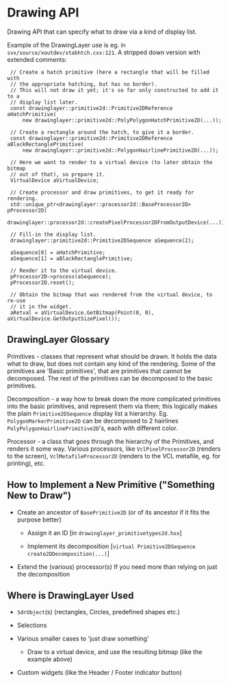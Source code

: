 # Drawing API

Drawing API that can specify what to draw via a kind of display list.

Example of the DrawingLayer use is eg. in `svx/source/xoutdev/xtabhtch.cxx:121`.
A stripped down version with extended comments:

     // Create a hatch primitive (here a rectangle that will be filled with
     // the appropriate hatching, but has no border).
     // This will not draw it yet; it's so far only constructed to add it to a
     // display list later.
     const drawinglayer::primitive2d::Primitive2DReference aHatchPrimitive(
         new drawinglayer::primitive2d::PolyPolygonHatchPrimitive2D(...));

     // Create a rectangle around the hatch, to give it a border.
     const drawinglayer::primitive2d::Primitive2DReference aBlackRectanglePrimitive(
         new drawinglayer::primitive2d::PolygonHairlinePrimitive2D(...));

     // Here we want to render to a virtual device (to later obtain the bitmap
     // out of that), so prepare it.
     VirtualDevice aVirtualDevice;

     // Create processor and draw primitives, to get it ready for rendering.
     std::unique_ptr<drawinglayer::processor2d::BaseProcessor2D> pProcessor2D(
         drawinglayer::processor2d::createPixelProcessor2DFromOutputDevice(...));

     // Fill-in the display list.
     drawinglayer::primitive2d::Primitive2DSequence aSequence(2);

     aSequence[0] = aHatchPrimitive;
     aSequence[1] = aBlackRectanglePrimitive;

     // Render it to the virtual device.
     pProcessor2D->process(aSequence);
     pProcessor2D.reset();

     // Obtain the bitmap that was rendered from the virtual device, to re-use
     // it in the widget.
     aRetval = aVirtualDevice.GetBitmap(Point(0, 0), aVirtualDevice.GetOutputSizePixel());

## DrawingLayer Glossary

Primitives - classes that represent what should be drawn.  It holds the data
what to draw, but does not contain any kind of the rendering.  Some of the
primitives are 'Basic primitives', that are primitives that cannot be
decomposed.  The rest of the primitives can be decomposed to the basic
primitives.

Decomposition - a way how to break down the more complicated primitives into
the basic primitives, and represent them via them; this logically makes the
plain `Primitive2DSequence` display list a hierarchy.
Eg. `PolygonMarkerPrimitive2D` can be decomposed to 2 hairlines
`PolyPolygonHairlinePrimitive2D`'s, each with different color.

Processor - a class that goes through the hierarchy of the Primitives, and
renders it some way.  Various processors, like `VclPixelProcessor2D` (renders to
the screen), `VclMetafileProcessor2D` (renders to the VCL metafile, eg. for
printing), etc.

## How to Implement a New Primitive ("Something New to Draw")

* Create an ancestor of `BasePrimitive2D`
  (or of its ancestor if it fits the purpose better)

  * Assign it an ID [in `drawinglayer_primitivetypes2d.hxx`]

  * Implement its decomposition
    [`virtual Primitive2DSequence create2DDecomposition(...)`]

* Extend the (various) processor(s)
  If you need more than relying on just the decomposition

## Where is DrawingLayer Used

* `SdrObject`(s) (rectangles, Circles, predefined shapes etc.)

* Selections

* Various smaller cases to 'just draw something'

  * Draw to a virtual device, and use the resulting bitmap (like the example
    above)

* Custom widgets (like the Header / Footer indicator button)
